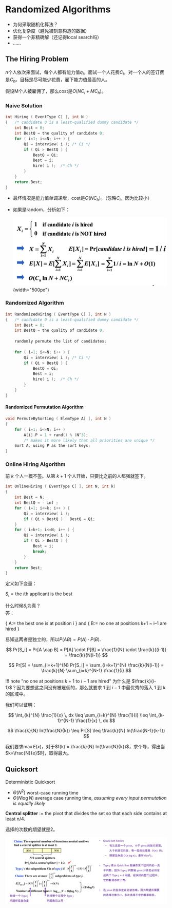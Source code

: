 # Randomized Algorithms

- 为何采取随机化算法？
- 优化复杂度（避免被刻意构造的数据）
- 获得一个非精确解（还记得local search吗）
- ……

## The Hiring Problem
$n$个人依次来面试，每个人都有能力值$q_i$。面试一个人花费$C_i$，对一个人的签订费是$C_h$。目标是尽可能少花费，雇下能力值最高的人。

假设M个人被雇佣了，那么cost是$O(NC_i+MC_h)$。

### Naive Solution
```c
int Hiring ( EventType C[ ], int N )
{   /* candidate 0 is a least-qualified dummy candidate */
    int Best = 0;
    int BestQ = the quality of candidate 0;
    for ( i=1; i<=N; i++ ) {
        Qi = interview( i ); /* Ci */
        if ( Qi > BestQ ) {
            BestQ = Qi;
            Best = i;
            hire( i );  /* Ch */
        }
    }
    return Best;
}
```

- 最坏情况是能力值单调递增，cost是$O(NC_h)$。（忽略$C_i$，因为比较小）
- 如果是random，分析如下：

    ![alt text](<./image/CleanShot 2024-12-10 at 11.03.35@2x.png>){width="500px"}

### Randomized Algorithm
```c
int RandomizedHiring ( EventType C[ ], int N )
{   /* candidate 0 is a least-qualified dummy candidate */
    int Best = 0;
    int BestQ = the quality of candidate 0;

    randomly permute the list of candidates;

    for ( i=1; i<=N; i++ ) {
        Qi = interview( i ); /* Ci */
        if ( Qi > BestQ ) {
            BestQ = Qi;
            Best = i;
            hire( i );  /* Ch */
        }
    }
}
```

#### Randomized Permutation Algorithm
```c
void PermuteBySorting ( ElemType A[ ], int N )
{
    for ( i=1; i<=N; i++ )
        A[i].P = 1 + rand() % (N^3); 
        /* makes it more likely that all priorities are unique */
    Sort A, using P as the sort keys;
}
```

### Online Hiring Algorithm
前 $k$ 个人一概不签。从第 $k + 1$ 个人开始，只要比之前的人都强就签下。
```C
int OnlineHiring ( EventType C[ ], int N, int k)
{
    int Best = N;
    int BestQ = - inf ;
    for ( i=1; i<=k; i++ ) {
        Qi = interview( i );
        if ( Qi > BestQ )   BestQ = Qi;
    }
    for ( i=k+1; i<=N; i++ ) {
        Qi = interview( i );
        if ( Qi > BestQ ) {
            Best = i;
            break;
        }
    }
    return Best;
}
```

定义如下变量：

$S_i = \text{the } i \text{th applicant is the best}$

什么时候$S_i$为真？     
答：

{ A:= the best one is at position i }
and { B:=  no one at positions k+1 ~ i–1 are hired }    

易知这两者是独立的，所以$P(AB) = P(A) \cdot P(B)$.

$$
Pr[S_i] = Pr[A \cap B] = P[A] \cdot P[B] = \frac{1}{N} \cdot \frac{k}{(i-1)} = \frac{k}{N(i-1)}
$$

$$
Pr[S] = \sum_{i=k+1}^{N} Pr[S_i] = \sum_{i=k+1}^{N} \frac{k}{N(i-1)} = \frac{k}{N} \sum_{i=k}^{N-1} \frac{1}{i}
$$

!!! note
    "no one at positions $k+1$ to $i-1$ are hired" 为什么是 $\frac{k}{i-1}$？因为要想这之间没有被雇佣的，那么就要求 $1$ 到 $i-1$ 中最优秀的落入 $1$ 到 $k$ 的区域中。

我们可以证明：

$$
\int_{k}^{N} \frac{1}{x} \, dx \leq \sum_{i=k}^{N} \frac{1}{i} \leq \int_{k-1}^{N-1} \frac{1}{x} \, dx
$$

$$
\frac{k}{N} ln(\frac{N}{k}) \leq Pr[S] \leq \frac{k}{N} ln(\frac{N-1}{k-1})
$$

我们要求$\max E(x)$，对于$f(k) = \frac{k}{N} ln(\frac{N}{k})$，求个导，得出当$k=\frac{N}{e}$时，取得最大。

## Quicksort

Deterministic Quicksort

- $\Theta(N^2)$ worst-case running time
- $\Theta(N \log N)$ average case running time, *assuming every input permutation is equally likely*

**Central splitter** := the pivot that divides the set so that each side contains at least n/4.

选择的次数的期望就是2。

![alt text](<./image/CleanShot 2024-12-21 at 18.01.58@2x.png>)
